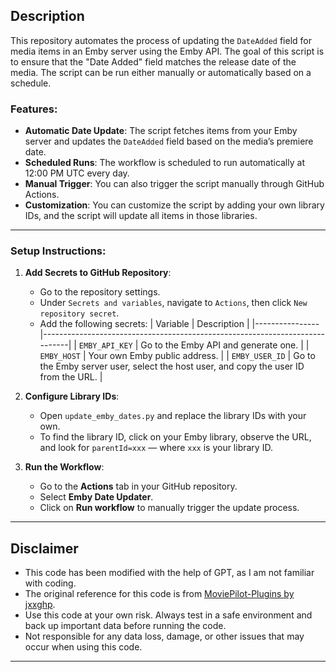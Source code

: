 ## Description

This repository automates the process of updating the `DateAdded` field for media items in an Emby server using the Emby API. The goal of this script is to ensure that the "Date Added" field matches the release date of the media. The script can be run either manually or automatically based on a schedule.

### Features:
- **Automatic Date Update**: The script fetches items from your Emby server and updates the `DateAdded` field based on the media’s premiere date.
- **Scheduled Runs**: The workflow is scheduled to run automatically at 12:00 PM UTC every day.
- **Manual Trigger**: You can also trigger the script manually through GitHub Actions.
- **Customization**: You can customize the script by adding your own library IDs, and the script will update all items in those libraries.

---

### Setup Instructions:

1. **Add Secrets to GitHub Repository**:
   - Go to the repository settings.
   - Under `Secrets and variables`, navigate to `Actions`, then click `New repository secret`.
   - Add the following secrets:
| Variable       | Description                                                                 |
|----------------|-----------------------------------------------------------------------------|
| `EMBY_API_KEY` | Go to the Emby API and generate one.                                        |
| `EMBY_HOST`    | Your own Emby public address.                                                |
| `EMBY_USER_ID` | Go to the Emby server user, select the host user, and copy the user ID from the URL. |
   
2. **Configure Library IDs**:
   - Open `update_emby_dates.py` and replace the library IDs with your own.
   - To find the library ID, click on your Emby library, observe the URL, and look for `parentId=xxx` — where `xxx` is your library ID.

3. **Run the Workflow**:
   - Go to the **Actions** tab in your GitHub repository.
   - Select **Emby Date Updater**.
   - Click on **Run workflow** to manually trigger the update process.

---

## Disclaimer

- This code has been modified with the help of GPT, as I am not familiar with coding.
- The original reference for this code is from [MoviePilot-Plugins by jxxghp](https://github.com/jxxghp/MoviePilot-Plugins).
- Use this code at your own risk. Always test in a safe environment and back up important data before running the code.
- Not responsible for any data loss, damage, or other issues that may occur when using this code.

---

